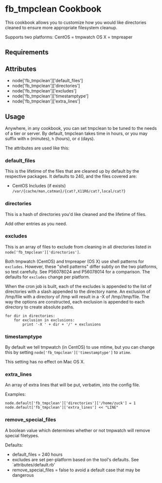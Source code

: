 fb_tmpclean Cookbook
====================
This cookbook allows you to customize how you would like directories cleaned
to ensure more appropriate filesystem cleanup.

Supports two platforms:
CentOS = tmpwatch
OS X = tmpreaper

Requirements
------------

Attributes
----------
* node['fb_tmpclean']['default_files']
* node['fb_tmpclean']['directories']
* node['fb_tmpclean']['excludes']
* node['fb_tmpclean']['timestamptype']
* node['fb_tmpclean']['extra_lines']

Usage
-----
Anywhere, in any cookbook, you can set tmpclean to be tuned to the needs of a
tier or server. By default, tmpclean takes time in hours, or you may suffix
with `m` (minutes), `h` (hours), or `d` (days).

The attributes are used like this:

### default_files

This is the lifetime of the files that are cleaned up by default by
the respective packages. It defaults to 240, and the files covered are:

* CentOS Includes (if exists)
  `/var/{cache/man,catman}/{cat?,X11R6/cat?,local/cat?}`

### directories

This is a hash of directories you'd like cleaned and the lifetime of files.

Add other entries as you need.

### excludes

This is an array of files to exclude from cleaning in all directories listed in
`node['fb_tmpclean']['directories']`.

Both tmpwatch (CentOS) and tmpreaper (OS X) use shell patterns for `excludes`.
However, these "shell patterns" differ subtly on the two platforms, so test
carefully. See P56078024 and P56078014 for a comparison. The defaults for
`excludes` change per platform.

When the cron job is built, each of the excludes is appended to the list of
directories with a slash appended to the directory name. An exclusion of
/tmp/file with a directory of /tmp will result in a -X of /tmp//tmp/file.
The way the options are constructed, each exclusion is appended to each
directory to create absolute paths.

    for dir in directories:
        for exclusion in exclusions:
            print '-X ' + dir + '/' + exclusions

### timestamptype

By default we tell tmpwatch (in CentOS) to use mtime, but you can change this
by setting `node['fb_tmpclean']['timestamptype']` to `atime`.

This setting has no effect on Mac OS X.

### extra_lines

An array of extra lines that will be put, verbatim, into the config file.

Examples:

    node.default['fb_tmpclean']['directories']['/home/zuck'] = 1
    node.default['fb_tmpclean']['extra_lines'] << "LINE"

### remove_special_files

A boolean value which determines whether or not tmpwatch will remove special
filetypes.

Defaults:

* default_files = 240 hours
* excludes are set per-platform based on the tool's defaults. See
  `attributes/default.rb'
* remove_special_files = false to avoid a default case that may be dangerous
